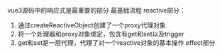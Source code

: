 vue3源码中的响应式是最重要的部分
最基础流程
reactive部分：
1. 通过createReactiveObject创建了一个proxy代理对象
2. 将一个处理器和proxy对象绑定，包含有get和set以及trigger  
3. get和set是一层代理，代理了对一个reactive对象的基本操作
effect部分